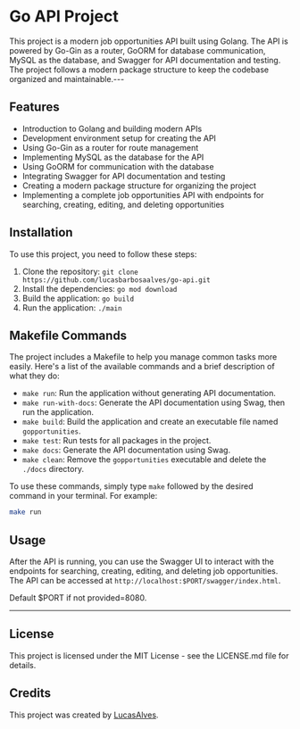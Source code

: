 # Go API Project

This project is a modern job opportunities API built using Golang. The API is powered by Go-Gin as a router, GoORM for database communication, MySQL as the database, and Swagger for API documentation and testing. The project follows a modern package structure to keep the codebase organized and maintainable.---

## Features

- Introduction to Golang and building modern APIs
- Development environment setup for creating the API
- Using Go-Gin as a router for route management
- Implementing MySQL as the database for the API
- Using GoORM for communication with the database
- Integrating Swagger for API documentation and testing
- Creating a modern package structure for organizing the project
- Implementing a complete job opportunities API with endpoints for searching, creating, editing, and deleting opportunities


## Installation

To use this project, you need to follow these steps:

1. Clone the repository: `git clone https://github.com/lucasbarbosaalves/go-api.git`
2. Install the dependencies: `go mod download`
3. Build the application: `go build`
4. Run the application: `./main`

## Makefile Commands

The project includes a Makefile to help you manage common tasks more easily. Here's a list of the available commands and a brief description of what they do:

- `make run`: Run the application without generating API documentation.
- `make run-with-docs`: Generate the API documentation using Swag, then run the application.
- `make build`: Build the application and create an executable file named `gopportunities`.
- `make test`: Run tests for all packages in the project.
- `make docs`: Generate the API documentation using Swag.
- `make clean`: Remove the `gopportunities` executable and delete the `./docs` directory.

To use these commands, simply type `make` followed by the desired command in your terminal. For example:

```sh
make run
```

## Usage

After the API is running, you can use the Swagger UI to interact with the endpoints for searching, creating, editing, and deleting job opportunities. The API can be accessed at `http://localhost:$PORT/swagger/index.html`.

Default $PORT if not provided=8080.

---

## License

This project is licensed under the MIT License - see the LICENSE.md file for details.

## Credits

This project was created by [LucasAlves](https://github.com/lucasbarbosaalves).